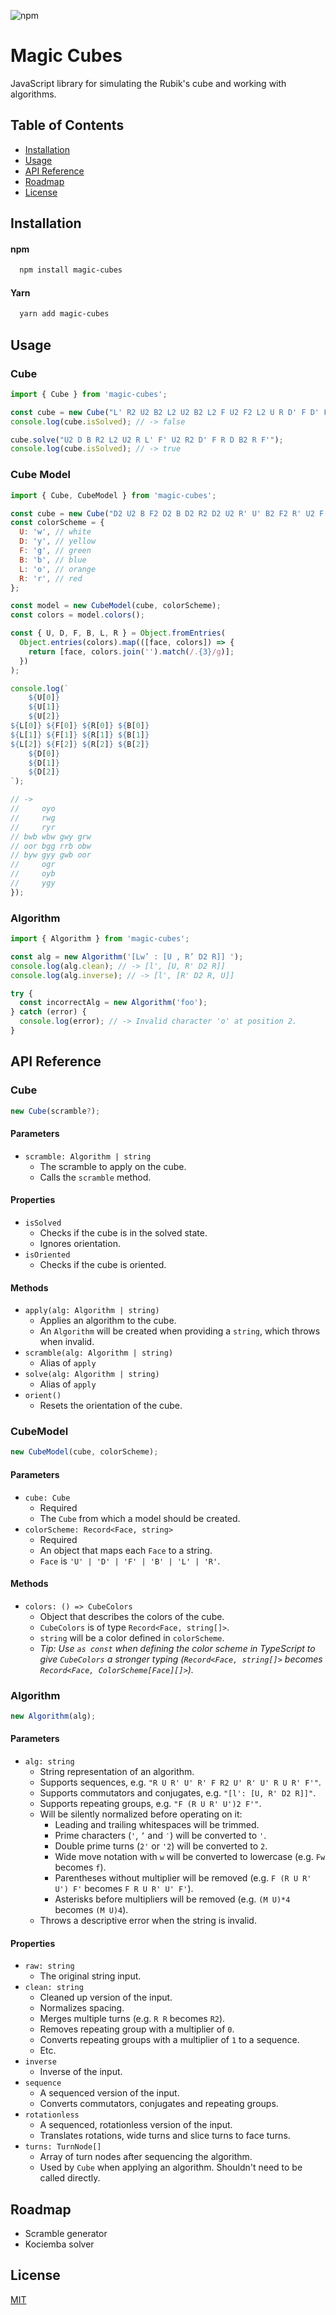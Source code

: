![npm](https://img.shields.io/npm/v/magic-cubes?style=for-the-badge)

# Magic Cubes

JavaScript library for simulating the Rubik's cube and working with algorithms.

## Table of Contents

- [Installation](#installation)
- [Usage](#usage)
- [API Reference](#api-reference)
- [Roadmap](#roadmap)
- [License](#license)

## Installation

#### npm

```bash
  npm install magic-cubes
```

#### Yarn

```bash
  yarn add magic-cubes
```

## Usage

### Cube

```js
import { Cube } from 'magic-cubes';

const cube = new Cube("L' R2 U2 B2 L2 U2 B2 L2 F U2 F2 L2 U R D' F D' F U L R");
console.log(cube.isSolved); // -> false

cube.solve("U2 D B R2 L2 U2 R L' F' U2 R2 D' F R D B2 R F'");
console.log(cube.isSolved); // -> true
```

### Cube Model

```js
import { Cube, CubeModel } from 'magic-cubes';

const cube = new Cube("D2 U2 B F2 D2 B D2 R2 D2 U2 R' U' B2 F2 R' U2 F L U R");
const colorScheme = {
  U: 'w', // white
  D: 'y', // yellow
  F: 'g', // green
  B: 'b', // blue
  L: 'o', // orange
  R: 'r', // red
};

const model = new CubeModel(cube, colorScheme);
const colors = model.colors();

const { U, D, F, B, L, R } = Object.fromEntries(
  Object.entries(colors).map(([face, colors]) => {
    return [face, colors.join('').match(/.{3}/g)];
  })
);

console.log(`
    ${U[0]}
    ${U[1]}
    ${U[2]}
${L[0]} ${F[0]} ${R[0]} ${B[0]}
${L[1]} ${F[1]} ${R[1]} ${B[1]}
${L[2]} ${F[2]} ${R[2]} ${B[2]}
    ${D[0]}
    ${D[1]}
    ${D[2]}
`);

// ->
//     oyo
//     rwg
//     ryr
// bwb wbw gwy grw
// oor bgg rrb obw
// byw gyy gwb oor
//     ogr
//     oyb
//     ygy
});
```

### Algorithm

```js
import { Algorithm } from 'magic-cubes';

const alg = new Algorithm('[Lw’ : [U , R’ D2 R]] ');
console.log(alg.clean); // -> [l', [U, R' D2 R]]
console.log(alg.inverse); // -> [l', [R' D2 R, U]]

try {
  const incorrectAlg = new Algorithm('foo');
} catch (error) {
  console.log(error); // -> Invalid character 'o' at position 2.
}
```

## API Reference

### Cube

```js
new Cube(scramble?);
```

#### Parameters

- `scramble: Algorithm | string`
  - The scramble to apply on the cube.
  - Calls the `scramble` method.

#### Properties

- `isSolved`
  - Checks if the cube is in the solved state.
  - Ignores orientation.
- `isOriented`
  - Checks if the cube is oriented.

#### Methods

- `apply(alg: Algorithm | string)`
  - Applies an algorithm to the cube.
  - An `Algorithm` will be created when providing a `string`, which throws when invalid.
- `scramble(alg: Algorithm | string)`
  - Alias of `apply`
- `solve(alg: Algorithm | string)`
  - Alias of `apply`
- `orient()`
  - Resets the orientation of the cube.

### CubeModel

```js
new CubeModel(cube, colorScheme);
```

#### Parameters

- `cube: Cube`
  - Required
  - The `Cube` from which a model should be created.
- `colorScheme: Record<Face, string>`
  - Required
  - An object that maps each `Face` to a string.
  - `Face` is `'U' | 'D' | 'F' | 'B' | 'L' | 'R'`.

#### Methods

- `colors: () => CubeColors`
  - Object that describes the colors of the cube.
  - `CubeColors` is of type `Record<Face, string[]>`.
  - `string` will be a color defined in `colorScheme`.
  - _Tip: Use `as const` when defining the color scheme in TypeScript to give `CubeColors` a stronger typing (`Record<Face, string[]>` becomes `Record<Face, ColorScheme[Face][]>`)._

### Algorithm

```js
new Algorithm(alg);
```

#### Parameters

- `alg: string`
  - String representation of an algorithm.
  - Supports sequences, e.g. `"R U R' U' R' F R2 U' R' U' R U R' F'"`.
  - Supports commutators and conjugates, e.g. `"[l': [U, R' D2 R]]"`.
  - Supports repeating groups, e.g. `"F (R U R' U')2 F'"`.
  - Will be silently normalized before operating on it:
    - Leading and trailing whitespaces will be trimmed.
    - Prime characters (`'`, `’` and `′`) will be converted to `'`.
    - Double prime turns (`2'` or `'2`) will be converted to `2`.
    - Wide move notation with `w` will be converted to lowercase (e.g. `Fw` becomes `f`).
    - Parentheses without multiplier will be removed (e.g. `F (R U R' U') F'` becomes `F R U R' U' F'`).
    - Asterisks before multipliers will be removed (e.g. `(M U)*4` becomes `(M U)4`).
  - Throws a descriptive error when the string is invalid.

#### Properties

- `raw: string`
  - The original string input.
- `clean: string`
  - Cleaned up version of the input.
  - Normalizes spacing.
  - Merges multiple turns (e.g. `R R` becomes `R2`).
  - Removes repeating group with a multiplier of `0`.
  - Converts repeating groups with a multiplier of `1` to a sequence.
  - Etc.
- `inverse`
  - Inverse of the input.
- `sequence`
  - A sequenced version of the input.
  - Converts commutators, conjugates and repeating groups.
- `rotationless`
  - A sequenced, rotationless version of the input.
  - Translates rotations, wide turns and slice turns to face turns.
- `turns: TurnNode[]`
  - Array of turn nodes after sequencing the algorithm.
  - Used by `Cube` when applying an algorithm. Shouldn't need to be called directly.

## Roadmap

- Scramble generator
- Kociemba solver

## License

[MIT](https://choosealicense.com/licenses/mit/)
